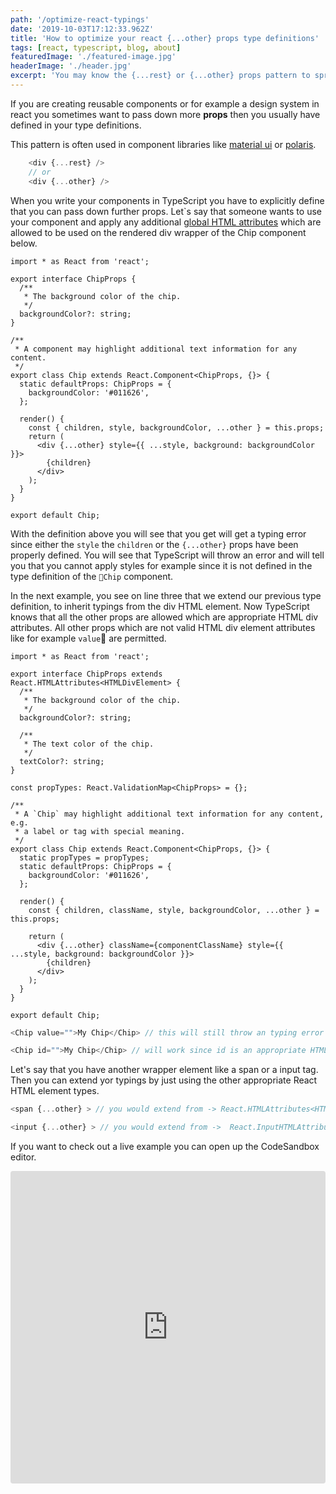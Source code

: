 ```yaml
---
path: '/optimize-react-typings'
date: '2019-10-03T17:12:33.962Z'
title: 'How to optimize your react {...other} props type definitions'
tags: [react, typescript, blog, about]
featuredImage: './featured-image.jpg'
headerImage: './header.jpg'
excerpt: 'You may know the {...rest} or {...other} props pattern to spread all not directly used props to the wrapped HTML element'
---
```


If you are creating reusable components or for example a design system in react you sometimes want to pass down more **props** then you usually have defined in your type definitions.

This pattern is often used in component libraries like [material ui](https://www.notion.so/React-Typescript-better-other-rest-props-typing-25a2bb15ff5f49bbadb609025dec9e0f) or [polaris](https://github.com/Shopify/polaris-react).

```js
    <div {...rest} />
    // or
    <div {...other} />
```

When you write your components in TypeScript you have to explicitly define that you can pass down further props. Let`s say that someone wants to use your component and apply any additional [global HTML attributes](https://www.w3docs.com/learn-html/global-attributes.html) which are allowed to be used on the rendered div wrapper of the Chip component below.

```js{21}
import * as React from 'react';

export interface ChipProps {
  /**
   * The background color of the chip.
   */
  backgroundColor?: string;
}

/**
 * A component may highlight additional text information for any content.
 */
export class Chip extends React.Component<ChipProps, {}> {
  static defaultProps: ChipProps = {
    backgroundColor: '#011626',
  };

  render() {
    const { children, style, backgroundColor, ...other } = this.props;
    return (
      <div {...other} style={{ ...style, background: backgroundColor }}>
        {children}
      </div>
    );
  }
}

export default Chip;
```

With the definition above you will see that you get will get a typing error since either the `style` the `children` or the `{...other}` props
have been properly defined. You will see that TypeScript will throw an error and will tell you that you cannot apply styles for example since it is not defined in the type definition of the `Chip` component.

In the next example, you see on line three that we extend our previous type definition, to inherit typings from the div HTML element. Now TypeScript knows that all the other props are allowed which are appropriate HTML div attributes. All other props which are not valid HTML div element attributes like for example `value` are permitted.

```js{3}
import * as React from 'react';

export interface ChipProps extends React.HTMLAttributes<HTMLDivElement> {
  /**
   * The background color of the chip.
   */
  backgroundColor?: string;

  /**
   * The text color of the chip.
   */
  textColor?: string;
}

const propTypes: React.ValidationMap<ChipProps> = {};

/**
 * A `Chip` may highlight additional text information for any content, e.g.
 * a label or tag with special meaning.
 */
export class Chip extends React.Component<ChipProps, {}> {
  static propTypes = propTypes;
  static defaultProps: ChipProps = {
    backgroundColor: '#011626',
  };

  render() {
    const { children, className, style, backgroundColor, ...other } = this.props;

    return (
      <div {...other} className={componentClassName} style={{ ...style, background: backgroundColor }}>
        {children}
      </div>
    );
  }
}

export default Chip;
```

```js
<Chip value="">My Chip</Chip> // this will still throw an typing error

<Chip id="">My Chip</Chip> // will work since id is an appropriate HTML div attribute
```

Let's say that you have another wrapper element like a span or a input tag. Then you can extend yor typings
by just using the other appropriate React HTML element types.

```js
<span {...other} > // you would extend from -> React.HTMLAttributes<HTMLSpanElement> in your typing definition

<input {...other} > // you would extend from ->  React.InputHTMLAttributes<HTMLInputElement> in your typing defintion

```

If you want to check out a live example you can open up the CodeSandbox editor.

<iframe
  src="https://codesandbox.io/embed/typescript-in-cra-gvx9z?fontsize=14"
  title="Optimized TypeScript other props in React"
  allow="geolocation; microphone; camera; midi; vr; accelerometer; gyroscope; payment; ambient-light-sensor; encrypted-media; usb"
  style="width:100%; height:500px; border:0; border-radius: 4px; overflow:hidden;"
  sandbox="allow-modals allow-forms allow-popups allow-scripts allow-same-origin"
></iframe>
